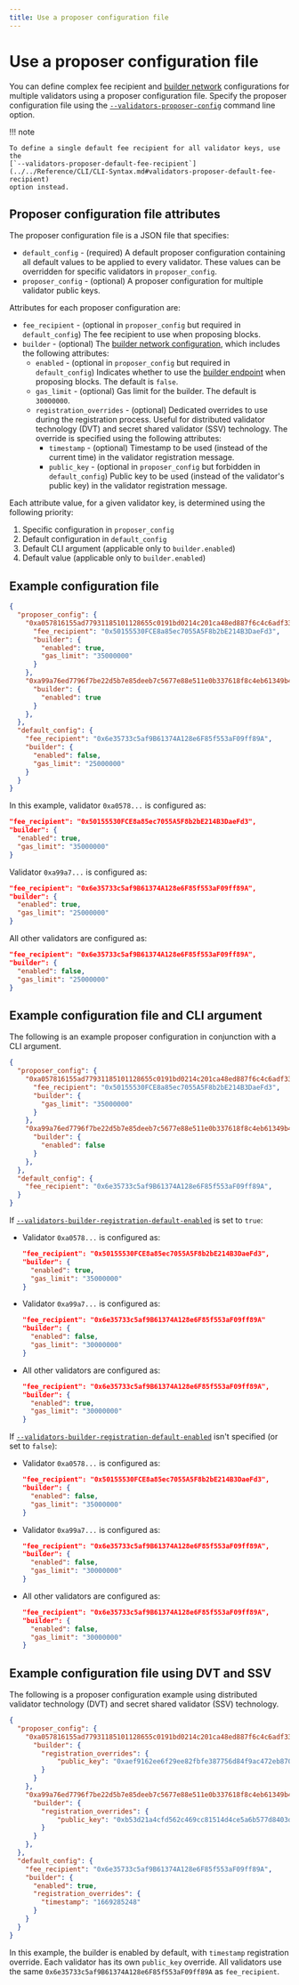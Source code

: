 ```yaml
---
title: Use a proposer configuration file
---
```


# Use a proposer configuration file

You can define complex fee recipient and [builder network](Builder-Network.md) configurations for
multiple validators using a proposer configuration file.
Specify the proposer configuration file using the
[`--validators-proposer-config`](../../Reference/CLI/CLI-Syntax.md#validators-proposer-config)
command line option.

!!! note

    To define a single default fee recipient for all validator keys, use the
    [`--validators-proposer-default-fee-recipient`](../../Reference/CLI/CLI-Syntax.md#validators-proposer-default-fee-recipient)
    option instead.

## Proposer configuration file attributes

The proposer configuration file is a JSON file that specifies:

* `default_config` - (required) A default proposer configuration containing all default values to be
  applied to every validator.
  These values can be overridden for specific validators in `proposer_config`.
* `proposer_config` - (optional) A proposer configuration for multiple validator public keys.

Attributes for each proposer configuration are:

* `fee_recipient` - (optional in `proposer_config` but required in `default_config`)
  The fee recipient to use when proposing blocks.
* `builder` - (optional) The [builder network configuration](Builder-Network.md), which includes the
  following attributes:
    * `enabled` - (optional in `proposer_config` but required in `default_config`) Indicates whether
      to use the [builder endpoint](../../Reference/CLI#builder-endpoint) when proposing blocks.
      The default is `false`.
    * `gas_limit` - (optional) Gas limit for the builder.
      The default is `30000000`.
    * `registration_overrides` - (optional) Dedicated overrides to use during the registration process.
      Useful for distributed validator technology (DVT) and secret shared validator (SSV) technology.
      The override is specified using the following attributes:
        * `timestamp` - (optional) Timestamp to be used (instead of the current time) in the validator
          registration message.
        * `public_key` - (optional in `proposer_config` but forbidden in `default_config`) Public
          key to be used (instead of the validator's public key) in the validator registration message.

Each attribute value, for a given validator key, is determined using the following priority:

1. Specific configuration in `proposer_config`
1. Default configuration in `default_config`
1. Default CLI argument (applicable only to `builder.enabled`)
1. Default value (applicable only to `builder.enabled`)

## Example configuration file

```json
{
  "proposer_config": {
    "0xa057816155ad77931185101128655c0191bd0214c201ca48ed887f6c4c6adf334070efcd75140eada5ac83a92506dd7a": {
      "fee_recipient": "0x50155530FCE8a85ec7055A5F8b2bE214B3DaeFd3",
      "builder": {
        "enabled": true,
        "gas_limit": "35000000"
      }
    },
    "0xa99a76ed7796f7be22d5b7e85deeb7c5677e88e511e0b337618f8c4eb61349b4bf2d153f649f7b53359fe8b94a38e44c": {
      "builder": {
        "enabled": true
      }
    },
  },
  "default_config": {
    "fee_recipient": "0x6e35733c5af9B61374A128e6F85f553aF09ff89A",
    "builder": {
      "enabled": false,
      "gas_limit": "25000000"
    }
  }
}
```

In this example, validator `0xa0578...` is configured as:

```json
"fee_recipient": "0x50155530FCE8a85ec7055A5F8b2bE214B3DaeFd3",
"builder": {
  "enabled": true,
  "gas_limit": "35000000"
}
```

Validator `0xa99a7...` is configured as:

```json
"fee_recipient": "0x6e35733c5af9B61374A128e6F85f553aF09ff89A",
"builder": {
  "enabled": true,
  "gas_limit": "25000000"
}
```

All other validators are configured as:

```json
"fee_recipient": "0x6e35733c5af9B61374A128e6F85f553aF09ff89A",
"builder": {
  "enabled": false,
  "gas_limit": "25000000"
}
```

## Example configuration file and CLI argument

The following is an example proposer configuration in conjunction with a CLI argument.

```json
{
  "proposer_config": {
    "0xa057816155ad77931185101128655c0191bd0214c201ca48ed887f6c4c6adf334070efcd75140eada5ac83a92506dd7a": {
      "fee_recipient": "0x50155530FCE8a85ec7055A5F8b2bE214B3DaeFd3",
      "builder": {
        "gas_limit": "35000000"
      }
    },
    "0xa99a76ed7796f7be22d5b7e85deeb7c5677e88e511e0b337618f8c4eb61349b4bf2d153f649f7b53359fe8b94a38e44c": {
      "builder": {
        "enabled": false
      }
    },
  },
  "default_config": {
    "fee_recipient": "0x6e35733c5af9B61374A128e6F85f553aF09ff89A",
  }
}
```

If [`--validators-builder-registration-default-enabled`](../../Reference/CLI/CLI-Syntax.md#validators-builder-registration-default-enabled)
is set to `true`:

* Validator `0xa0578...` is configured as:

    ```json
    "fee_recipient": "0x50155530FCE8a85ec7055A5F8b2bE214B3DaeFd3",
    "builder": {
      "enabled": true,
      "gas_limit": "35000000"
    }
    ```

* Validator `0xa99a7...` is configured as:

    ```json
    "fee_recipient": "0x6e35733c5af9B61374A128e6F85f553aF09ff89A"
    "builder": {
      "enabled": false,
      "gas_limit": "30000000"
    }
    ```

* All other validators are configured as:

    ```json
    "fee_recipient": "0x6e35733c5af9B61374A128e6F85f553aF09ff89A",
    "builder": {
      "enabled": true,
      "gas_limit": "30000000"
    }
    ```

If [`--validators-builder-registration-default-enabled`](../../Reference/CLI/CLI-Syntax.md#validators-builder-registration-default-enabled)
isn't specified (or set to `false`):

* Validator `0xa0578...` is configured as:

    ```json
    "fee_recipient": "0x50155530FCE8a85ec7055A5F8b2bE214B3DaeFd3",
    "builder": {
      "enabled": false,
      "gas_limit": "35000000"
    }
    ```

* Validator `0xa99a7...` is configured as:

    ```json
    "fee_recipient": "0x6e35733c5af9B61374A128e6F85f553aF09ff89A",
    "builder": {
      "enabled": false,
      "gas_limit": "30000000"
    }
    ```

* All other validators are configured as:

    ```json
    "fee_recipient": "0x6e35733c5af9B61374A128e6F85f553aF09ff89A",
    "builder": {
      "enabled": false,
      "gas_limit": "30000000"
    }
    ```

## Example configuration file using DVT and SSV

The following is a proposer configuration example using distributed validator technology (DVT) and
secret shared validator (SSV) technology.

```json
{
  "proposer_config": {
    "0xa057816155ad77931185101128655c0191bd0214c201ca48ed887f6c4c6adf334070efcd75140eada5ac83a92506dd7a": {
      "builder": {
        "registration_overrides": {
            "public_key": "0xaef9162ee6f29ee82fbfe387756d84f9ac472eb8709217aaf28f5ef0ea273f6210e531496470b30d2b7747216e3672d5"
        }
      }
    },
    "0xa99a76ed7796f7be22d5b7e85deeb7c5677e88e511e0b337618f8c4eb61349b4bf2d153f649f7b53359fe8b94a38e44c": {
      "builder": {
        "registration_overrides": {
            "public_key": "0xb53d21a4cfd562c469cc81514d4ce5a6b577d8403d32a394dc265dd190b47fa9f829fdd7963afdf972e5e77854051f6f"
        }
      }
    },
  },
  "default_config": {
    "fee_recipient": "0x6e35733c5af9B61374A128e6F85f553aF09ff89A",
    "builder": {
      "enabled": true,
      "registration_overrides": {
        "timestamp": "1669285248"
      }
    }
  }
}
```

In this example, the builder is enabled by default, with `timestamp` registration override.
Each validator has its own `public_key` override.
All validators use the same `0x6e35733c5af9B61374A128e6F85f553aF09ff89A` as `fee_recipient`.